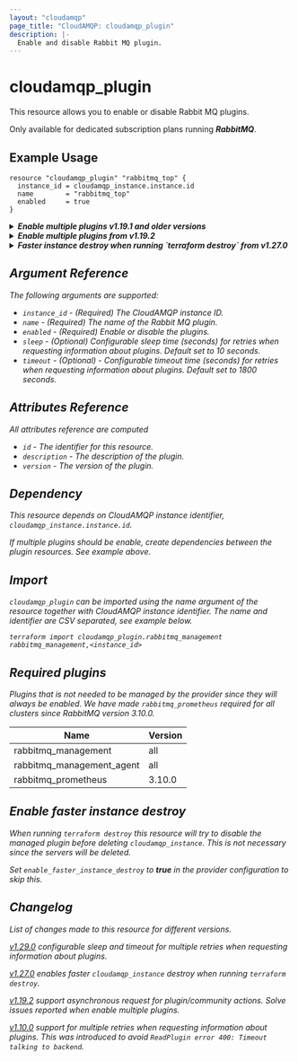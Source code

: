 ```yaml
---
layout: "cloudamqp"
page_title: "CloudAMQP: cloudamqp_plugin"
description: |-
  Enable and disable Rabbit MQ plugin.
---
```


# cloudamqp_plugin

This resource allows you to enable or disable Rabbit MQ plugins.

Only available for dedicated subscription plans running ***RabbitMQ***.

## Example Usage

```hcl
resource "cloudamqp_plugin" "rabbitmq_top" {
  instance_id = cloudamqp_instance.instance.id
  name        = "rabbitmq_top"
  enabled     = true
}
```

<details>
  <summary>
    <b>
      <i>Enable multiple plugins v1.19.1 and older versions
    </b>
  </summary>

Rabbit MQ can only change one plugin at a time. It will fail if multiple plugins resources are used, unless by creating dependencies with `depend_on` between the resources. Once one plugin has been enabled, the other will continue. See example below.

```hcl
resource "cloudamqp_plugin" "rabbitmq_top" {
  instance_id = cloudamqp_instance.instance.id
  name        = "rabbitmq_top"
  enabled     = true
}

resource "cloudamqp_plugin" "rabbitmq_amqp1_0" {
  instance_id = cloudamqp_instance.instance.id
  name        = "rabbitmq_amqp1_0"
  enabled     = true

  depends_on = [
    cloudamqp_plugin.rabbitmq_top
  ]
}
```
</details>

<details>
  <summary>
    <b>
      <i>Enable multiple plugins from v1.19.2
    </b>
  </summary>

CloudAMQP Terraform provider [v1.19.2](https://github.com/cloudamqp/terraform-provider-cloudamqp/releases/tag/v1.19.2) support asynchronous request for plugin actions.

```hcl
resource "cloudamqp_plugin" "rabbitmq_top" {
  instance_id = cloudamqp_instance.instance.id
  name        = "rabbitmq_top"
  enabled     = true
}

resource "cloudamqp_plugin" "rabbitmq_amqp1_0" {
  instance_id = cloudamqp_instance.instance.id
  name        = "rabbitmq_amqp1_0"
  enabled     = true
}
```
</details>

<details>
  <summary>
    <b>
      <i>Faster instance destroy when running `terraform destroy` from v1.27.0
    </b>
  </summary>

CloudAMQP Terraform provider [v1.27.0](https://github.com/cloudamqp/terraform-provider-cloudamqp/releases/tag/v1.27.0) enables faster `cloudamqp_instance` destroy when running `terraform destroy`.

```hcl
# Configure the CloudAMQP Provider
provider "cloudamqp" {
  apikey = var.cloudamqp_customer_api_key
  enable_faster_instance_destroy = true
}

resource "cloudamqp_instance" "instance" {
  name    = "terraform-cloudamqp-instance"
  plan    = "bunny-1"
  region  = "amazon-web-services::us-west-1"
  tags    = ["terraform"]
}

resource "cloudamqp_plugin" "rabbitmq_top" {
  instance_id = cloudamqp_instance.instance.id
  name        = "rabbitmq_top"
  enabled     = true
}

resource "cloudamqp_plugin" "rabbitmq_amqp1_0" {
  instance_id = cloudamqp_instance.instance.id
  name        = "rabbitmq_amqp1_0"
  enabled     = true
}
```
</details>

## Argument Reference

The following arguments are supported:

* `instance_id` - (Required) The CloudAMQP instance ID.
* `name`        - (Required) The name of the Rabbit MQ plugin.
* `enabled`     - (Required) Enable or disable the plugins.
* `sleep` - (Optional) Configurable sleep time (seconds) for retries when requesting information
about plugins. Default set to 10 seconds.
* `timeout` - (Optional) - Configurable timeout time (seconds) for retries when requesting
information about plugins. Default set to 1800 seconds.

## Attributes Reference

All attributes reference are computed

* `id`          - The identifier for this resource.
* `description` - The description of the plugin.
* `version`     - The version of the plugin.

## Dependency

This resource depends on CloudAMQP instance identifier, `cloudamqp_instance.instance.id`.

If multiple plugins should be enable, create dependencies between the plugin resources. See example above.

## Import

`cloudamqp_plugin` can be imported using the name argument of the resource together with CloudAMQP instance identifier. The name and identifier are CSV separated, see example below.

`terraform import cloudamqp_plugin.rabbitmq_management rabbitmq_management,<instance_id>`

## Required plugins

Plugins that is not needed to be managed by the provider since they will always be enabled. We have made `rabbitmq_prometheus` required for all clusters since RabbitMQ version 3.10.0.

| Name                      | Version |
|---------------------------|---------|
| rabbitmq_management       | all     |
| rabbitmq_management_agent | all     |
| rabbitmq_prometheus       | 3.10.0  |

## Enable faster instance destroy

When running `terraform destroy` this resource will try to disable the managed plugin before
deleting `cloudamqp_instance`. This is not necessary since the servers will be deleted.

Set `enable_faster_instance_destroy` to ***true*** in the provider configuration to skip this.

## Changelog

List of changes made to this resource for different versions.

[v1.29.0](https://github.com/cloudamqp/terraform-provider-cloudamqp/releases/tag/v1.29.0) configurable
sleep and timeout for multiple retries when requesting information about plugins.

[v1.27.0](https://github.com/cloudamqp/terraform-provider-cloudamqp/releases/tag/v1.27.0) enables
faster `cloudamqp_instance` destroy when running `terraform destroy`.

[v1.19.2](https://github.com/cloudamqp/terraform-provider-cloudamqp/releases/tag/v1.19.2) support
asynchronous request for plugin/community actions. Solve issues reported when enable multiple plugins.

[v1.10.0](https://github.com/cloudamqp/terraform-provider-cloudamqp/releases/tag/v1.10.0) support
for multiple retries when requesting information about plugins.
This was introduced to avoid `ReadPlugin error 400: Timeout talking to backend`.

